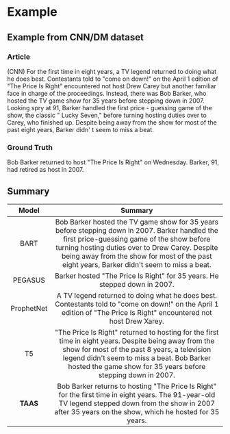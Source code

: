 # Example

## Example from CNN/DM dataset

### Article
(CNN) For the first time in eight years, a TV legend returned to doing what he does best. Contestants told to "come on down!" on the April 1 edition of "The Price Is Right" encountered not host Drew Carey but another familiar face in charge of the proceedings. Instead, there was Bob Barker, who hosted the TV game show for 35 years before stepping down in 2007. Looking spry at 91, Barker handled the first price - guessing game of the show, the classic " Lucky Seven," before turning hosting duties over to Carey, who finished up. Despite being away from the show for most of the past eight years, Barker didn' t seem to miss a beat.


### Ground Truth
Bob Barker returned to host "The Price Is Right" on Wednesday. Barker, 91, had retired as host in 2007.


## Summary

|   Model    |                           Summary                            |
| :--------: | :----------------------------------------------------------: |
|    BART    | Bob Barker hosted the TV game show for 35 years before stepping down in 2007. Barker handled the first price-guessing game of the show before turning hosting duties over to Drew Carey. Despite being away from the show for most of the past eight years, Barker didn't seem to miss a beat. |
|  PEGASUS   | Barker hosted "The Price Is Right" for 35 years. He stepped down in 2007. |
| ProphetNet | A TV legend returned to doing what he does best. Contestants told to "come on down!" on the April 1 edition of "The Price Is Right" encountered not host Drew Xarey. |
|     T5     | "The Price Is Right" returned to hosting for the first time in eight years. Despite being away from the show for most of the past 8 years, a television legend didn't seem to miss a beat.  Bob Barker hosted the game show for 35 years before stepping down in 2007. |
|  **TAAS**  | Bob Barker returns to hosting "The Price Is Right" for the first time in eight years. The 91-year-old TV legend stepped down from the show in 2007 after 35 years on the show, which he hosted for 35 years. |





